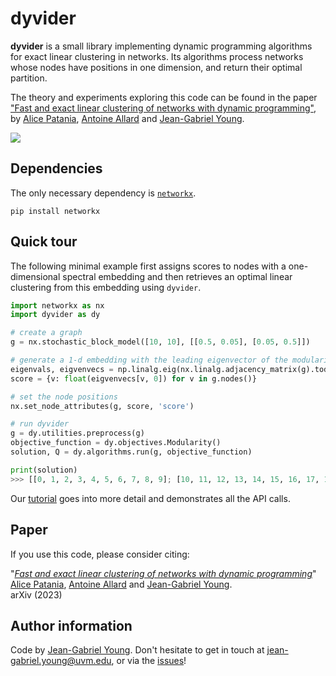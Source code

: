 # dyvider

**dyvider** is a small library implementing dynamic programming algorithms for exact linear clustering in networks.
Its algorithms process networks whose nodes have positions in one dimension, and return their optimal partition.

The theory and experiments exploring this code can be found in the paper [\"Fast and exact linear clustering of networks with dynamic programming\"](), by [Alice Patania](https://alpatania.github.io/), [Antoine Allard](https://antoineallard.github.io/) and [Jean-Gabriel Young](https://jg-you.github.io/). 


![](repoimg.png)


## Dependencies

The only necessary dependency is [`networkx`](https://networkx.org/). 

    pip install networkx


## Quick tour

The following minimal example first assigns scores to nodes with a one-dimensional spectral embedding and then retrieves an optimal linear clustering from this embedding using `dyvider`.

```python
import networkx as nx
import dyvider as dy

# create a graph
g = nx.stochastic_block_model([10, 10], [[0.5, 0.05], [0.05, 0.5]])

# generate a 1-d embedding with the leading eigenvector of the modularity matrix
eigenvals, eigvenvecs = np.linalg.eig(nx.linalg.adjacency_matrix(g).todense())
score = {v: float(eigvenvecs[v, 0]) for v in g.nodes()}

# set the node positions
nx.set_node_attributes(g, score, 'score')

# run dyvider
g = dy.utilities.preprocess(g)
objective_function = dy.objectives.Modularity()
solution, Q = dy.algorithms.run(g, objective_function)

print(solution)
>>> [[0, 1, 2, 3, 4, 5, 6, 7, 8, 9]; [10, 11, 12, 13, 14, 15, 16, 17, 18, 19]] 
```

Our [tutorial](tutorial.ipynb) goes into more detail and demonstrates all the API calls.


## Paper

If you use this code, please consider citing:

"[*Fast and exact linear clustering of networks with dynamic programming*]()"<br/>
[Alice Patania](https://alpatania.github.io/), [Antoine Allard](https://antoineallard.github.io/) and [Jean-Gabriel Young](https://jg-you.github.io/). <br/>
arXiv (2023) <br/>


## Author information

Code by [Jean-Gabriel Young](https://jg-you.github.io). Don't hesitate to get in touch at <jean-gabriel.young@uvm.edu>, or via the [issues](https://github.com/jg-you/dyvider/issues)!
